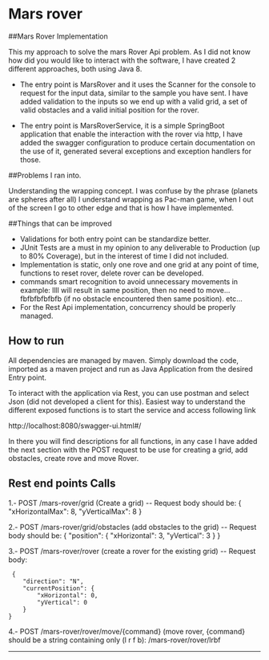 # Mars rover

##Mars Rover Implementation

This my approach to solve the mars Rover Api problem. As I did not know how did you would like to interact with the software, I have created 2 different approaches, both using Java 8.

- The entry point is MarsRover and it uses the Scanner for the console to request for the input data, similar to the sample you have sent. I have added validation to the inputs so we end up with a valid grid, a set of valid obstacles and a valid initial position for the rover. 

- The entry point is MarsRoverService, it is a simple SpringBoot application that enable the interaction with the rover via http, I have added the swagger configuration to produce certain documentation on the use of it, generated several exceptions and exception handlers for those.

##Problems I ran into. 

Understanding the wrapping concept. I was confuse by the phrase (planets are spheres after all) I understand wrapping as Pac-man game, when I out of the screen I go to other edge and that is how I have implemented. 

##Things that can be improved

- Validations for both entry point can be standardize better.
- JUnit Tests are a must in my opinion to any deliverable to Production (up to 80% Coverage), but in the interest of time I did not included. 
- Implementation is static, only one rove and one grid at any point of time, functions to reset rover, delete rover can be developed.
- commands smart recognition to avoid unnecessary movements in example: llll will result in same position, then no need to move... fbfbfbfbfbfb (if no obstacle encountered then same position). etc...
- For the Rest Api implementation, concurrency should be properly managed. 

## How to run
 All dependencies are managed by maven. Simply download the code, imported as a maven project and run as Java Application from the desired Entry point.
 
 To interact with the application via Rest, you can use postman and select Json (did not developed a client for this). Easiest way to understand the different exposed functions is to start the service and access following link
 
 http://localhost:8080/swagger-ui.html#/
 
 In there you will find descriptions for all functions, in any case I have added the next section with the POST request to be use for creating a grid, add obstacles, create rove and move Rover.
 

## Rest end points Calls

 1.- POST /mars-rover/grid   (Create a grid) -- Request body should be:
 	{
    		"xHorizontalMax": 8,
    		"yVerticalMax": 8
	}
 
 2.- POST /mars-rover/grid/obstacles (add obstacles to the grid) -- Request body should be:
	{
        "position": {
            "xHorizontal": 3,
            "yVertical": 3
        }
    	}

 3.- POST /mars-rover/rover (create a rover for the existing grid) -- Request body:
 
	 {
	    "direction": "N",
	    "currentPosition": {
	        "xHorizontal": 0,
	        "yVertical": 0
	    }
	}

 4.- POST /mars-rover/rover/move/{command} (move rover, {command} should be a string containing only (l r f b):
 		/mars-rover/rover/lrbf 

--------------------------------------------------------------------------


